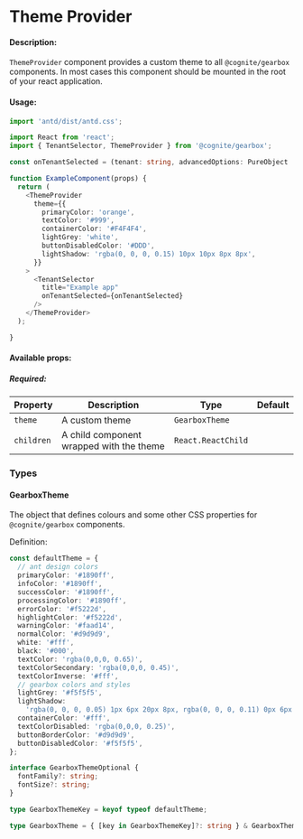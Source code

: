 # Theme Provider

<!-- STORY -->

#### Description:

`ThemeProvider` component provides a custom theme to all `@cognite/gearbox` components. In most cases this component should be mounted in the root of your react application.

#### Usage:

```typescript jsx
import 'antd/dist/antd.css';

import React from 'react';
import { TenantSelector, ThemeProvider } from '@cognite/gearbox';

const onTenantSelected = (tenant: string, advancedOptions: PureObject | null) => {};

function ExampleComponent(props) {
  return (
    <ThemeProvider
      theme={{
        primaryColor: 'orange',
        textColor: '#999',
        containerColor: '#F4F4F4',
        lightGrey: 'white',
        buttonDisabledColor: '#DDD',
        lightShadow: 'rgba(0, 0, 0, 0.15) 10px 10px 8px 8px',
      }}
    >
      <TenantSelector
        title="Example app"
        onTenantSelected={onTenantSelected}
      />
    </ThemeProvider>
  );

}
```

#### Available props:
##### Required:

| Property           | Description                                  | Type                                                           | Default |
| ------------------ | -------------------------------------------- | -------------------------------------------------------------- | ------- |
| `theme`            | A custom theme                               | `GearboxTheme`                                                 |         |
| `children`         | A child component wrapped with the theme     | `React.ReactChild`                                             |         |


### Types

#### GearboxTheme

The object that defines colours and some other CSS properties for `@cognite/gearbox` components.

Definition:

```typescript
const defaultTheme = {
  // ant design colors
  primaryColor: '#1890ff',
  infoColor: '#1890ff',
  successColor: '#1890ff',
  processingColor: '#1890ff',
  errorColor: '#f5222d',
  highlightColor: '#f5222d',
  warningColor: '#faad14',
  normalColor: '#d9d9d9',
  white: '#fff',
  black: '#000',
  textColor: 'rgba(0,0,0, 0.65)',
  textColorSecondary: 'rgba(0,0,0, 0.45)',
  textColorInverse: '#fff',
  // gearbox colors and styles
  lightGrey: '#f5f5f5',
  lightShadow:
    'rgba(0, 0, 0, 0.05) 1px 6px 20px 8px, rgba(0, 0, 0, 0.11) 0px 6px 6px',
  containerColor: '#fff',
  textColorDisabled: 'rgba(0,0,0, 0.25)',
  buttonBorderColor: '#d9d9d9',
  buttonDisabledColor: '#f5f5f5',
};

interface GearboxThemeOptional {
  fontFamily?: string;
  fontSize?: string;
}

type GearboxThemeKey = keyof typeof defaultTheme;

type GearboxTheme = { [key in GearboxThemeKey]?: string } & GearboxThemeOptional;

```

